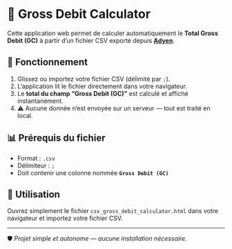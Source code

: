 # 🧾 Gross Debit Calculator

Cette application web permet de calculer automatiquement le **Total Gross Debit (GC)** à partir d’un fichier CSV exporté depuis [**Adyen**](https://www.adyen.com).

## 📂 Fonctionnement
1. Glissez ou importez votre fichier CSV (délimité par `;`).
2. L’application lit le fichier directement dans votre navigateur.
3. Le **total du champ “Gross Debit (GC)”** est calculé et affiché instantanément.
4. ⚠️ Aucune donnée n’est envoyée sur un serveur — tout est traité en local.

## 📊 Prérequis du fichier
- Format : `.csv`  
- Délimiteur : `;`  
- Doit contenir une colonne nommée **`Gross Debit (GC)`**

## 🚀 Utilisation
Ouvrez simplement le fichier `csv_gross_debit_calculator.html` dans votre navigateur et importez votre fichier CSV.

---

🛡️ *Projet simple et autonome — aucune installation nécessaire.*